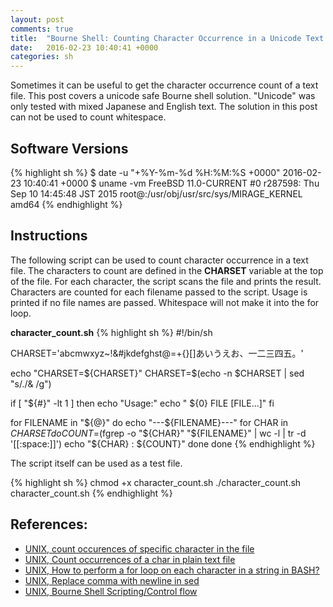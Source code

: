 ```yaml
---
layout: post
comments: true
title:  "Bourne Shell: Counting Character Occurrence in a Unicode Text File"
date:   2016-02-23 10:40:41 +0000
categories: sh
---
```

Sometimes it can be useful to get the character occurrence count of a text file.
This post covers a unicode safe Bourne shell solution.
"Unicode" was only tested with mixed Japanese and English text.
The solution in this post can not be used to count whitespace.

## Software Versions

{% highlight sh %}
$ date -u "+%Y-%m-%d %H:%M:%S +0000"
2016-02-23 10:40:41 +0000
$ uname -vm
FreeBSD 11.0-CURRENT #0 r287598: Thu Sep 10 14:45:48 JST 2015     root@:/usr/obj/usr/src/sys/MIRAGE_KERNEL  amd64
{% endhighlight %}

## Instructions

The following script can be used to count character occurrence in a text file.
The characters to count are defined in the **CHARSET** variable at the top of the file.
For each character, the script scans the file and prints the result.
Characters are counted for each filename passed to the script.
Usage is printed if no file names are passed.
Whitespace will not make it into the for loop.

**character_count.sh**
{% highlight sh %}
#!/bin/sh

CHARSET='abcmwxyz~!&#jkdefghst@=+{}[]あいうえお、一二三四五。'

echo "CHARSET=${CHARSET}"
CHARSET=$(echo -n $CHARSET | sed "s/./& /g")

if [ "${#}" -lt 1 ]
then
  echo "Usage:"
  echo "  ${0} FILE [FILE...]"
fi

for FILENAME in "${@}"
do
  echo "---${FILENAME}---"
  for CHAR in $CHARSET
  do
    COUNT=$(fgrep -o "${CHAR}" "${FILENAME}" | wc -l | tr -d '[[:space:]]')
    echo "${CHAR} : ${COUNT}"
  done
done
{% endhighlight %}

The script itself can be used as a test file.

{% highlight sh %}
chmod +x character_count.sh
./character_count.sh character_count.sh
{% endhighlight %}

## References:
- [UNIX, count occurences of specific character in the file][unix-count]
- [UNIX, Count occurrences of a char in plain text file][unix-count2]
- [UNIX, How to perform a for loop on each character in a string in BASH?][unix-charloop]
- [UNIX, Replace comma with newline in sed][unix-replace]
- [UNIX, Bourne Shell Scripting/Control flow][unix-sh]

[unix-count]: http://www.unix.com/hp-ux/19176-count-occurences-specific-character-file.html
[unix-count2]: http://stackoverflow.com/questions/1603566/count-occurrences-of-a-char-in-plain-text-file
[unix-charloop]: http://stackoverflow.com/questions/10551981/how-to-perform-a-for-loop-on-each-character-in-a-string-in-bash
[unix-replace]: http://stackoverflow.com/questions/10748453/replace-comma-with-newline-in-sed
[unix-sh]: https://en.wikibooks.org/wiki/Bourne_Shell_Scripting/Control_flow

